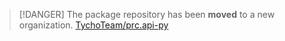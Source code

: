 > [!DANGER]
> The package repository has been **moved** to a new organization. [TychoTeam/prc.api-py](https://github.com/TychoTeam/prc.api-py)
